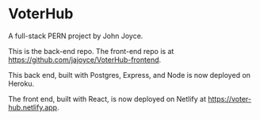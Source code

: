 # VoterHub

A full-stack PERN project by John Joyce. 

This is the back-end repo. The front-end repo is at https://github.com/jajoyce/VoterHub-frontend.

This back end, built with Postgres, Express, and Node is now deployed on Heroku. 

The front end, built with React, is now deployed on Netlify at https://voter-hub.netlify.app. 
